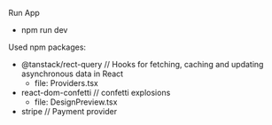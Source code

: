 Run App

- npm run dev

Used npm packages:

- @tanstack/rect-query
  // Hooks for fetching, caching and updating asynchronous data in React
  - file: Providers.tsx
- react-dom-confetti
  // confetti explosions
  - file: DesignPreview.tsx
- stripe
  // Payment provider
